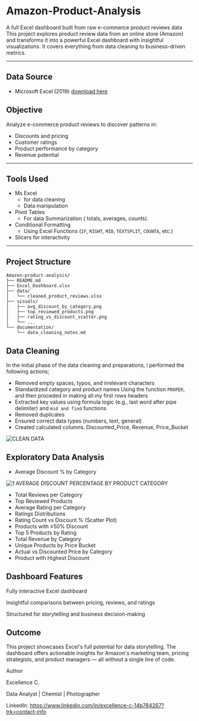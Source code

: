 # Amazon-Product-Analysis
A full Excel dashboard built from raw e-commerce product reviews data
This project explores product review data from an online store (Amazon) and transforms it into a powerful Excel dashboard with insightful visualizations. It covers everything from data cleaning to business-driven metrics.

---

## Data Source
- Microsoft Excel (2019) [download here](https://www.microsoft.com/en-ng)

## Objective

Analyze e-commerce product reviews to discover patterns in:
- Discounts and pricing
- Customer ratings
- Product performance by category
- Revenue potential
  
---

## Tools Used
- Ms Excel
    - for data cleaning
    - Data manipulation
- Pivot Tables
     - For data Summarization ( totals, averages, counts).
- Conditional Formatting
    - Using Excel Functions (`IF`, `RIGHT`, `MID`, `TEXTSPLIT`, `COUNTA`, etc.)
- Slicers for interactivity

---

## Project Structure

```
Amazon-product-analysis/
├── README.md
├── Excel_Dashboard.xlsx
├── data/
│   └── cleaned_product_reviews.xlsx
├── visuals/
│   ├── avg_discount_by_category.png
│   ├── top_reviewed_products.png
│   ├── rating_vs_discount_scatter.png
│   └── ...
└── documentation/
    └── data_cleaning_notes.md
```

## Data Cleaning 
In the initial phase of the data cleaning and preparations, i performed the following actions;
   - Removed empty spaces, typos, and irrelevant characters
   - Standardized category and product names Using the function `PROPER`, and then proceded in making all my first rows headers
   - Extracted key values using formula logic (e.g., last word after pipe delimiter) and `mid and find` functions
   - Removed duplicates
   - Ensured correct data types (numbers, text, general)
   - Created calculated columns: Discounted_Price, Revenue, Price_Bucket

![CLEAN DATA](https://github.com/user-attachments/assets/ce16cfd2-f346-453b-93b9-71194e7b686b)


## Exploratory Data Analysis
- Average Discount % by Category

![1  AVERAGE DISCOUNT PERCENTAGE BY PRODUCT CATEGORY](https://github.com/user-attachments/assets/9ee0906c-68f2-4dbf-9804-957333d822dc)


- Total Reviews per Category
- Top Reviewed Products
- Average Rating per Category
- Ratings Distributions
- Rating Count vs Discount % (Scatter Plot)
- Products with ≥50% Discount
- Top 5 Products by Rating
- Total Revenue by Category
- Unique Products by Price Bucket
- Actual vs Discounted Price by Category
- Product with Highest Discount

## Dashboard Features
Fully interactive Excel dashboard

Insightful comparisons between pricing, reviews, and ratings

Structured for storytelling and business decision-making

## Outcome
This project showcases Excel's full potential for data storytelling. The dashboard offers actionable insights for Amazon's marketing team, pricing strategists, and product managers — all without a single line of code.

Author

Excellence C.

Data Analyst | Chemist | Photographer

LinkedIn: https://www.linkedin.com/in/excellence-c-14b784267?trk=contact-info
